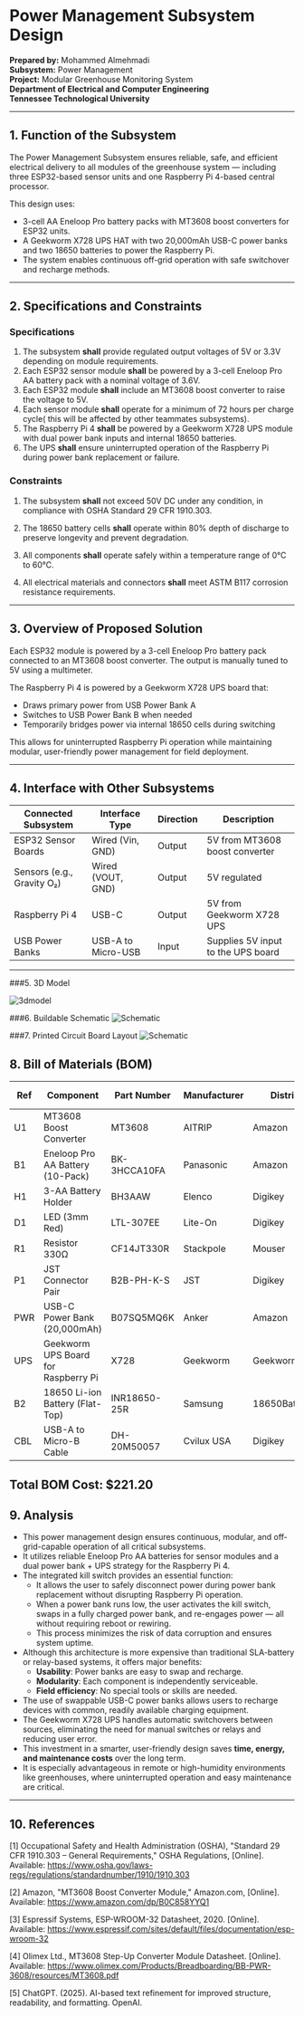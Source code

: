 # Power Management Subsystem Design

**Prepared by:** Mohammed Almehmadi  
**Subsystem:** Power Management  
**Project:** Modular Greenhouse Monitoring System  
**Department of Electrical and Computer Engineering**  
**Tennessee Technological University**

---

## 1. Function of the Subsystem

The Power Management Subsystem ensures reliable, safe, and efficient electrical delivery to all modules of the greenhouse system — including three ESP32-based sensor units and one Raspberry Pi 4-based central processor.

This design uses:
- 3-cell AA Eneloop Pro battery packs with MT3608 boost converters for ESP32 units.
- A Geekworm X728 UPS HAT with two 20,000mAh USB-C power banks and two 18650 batteries to power the Raspberry Pi.
- The system enables continuous off-grid operation with safe switchover and recharge methods.

---

## 2. Specifications and Constraints

### Specifications 

1. The subsystem **shall** provide regulated output voltages of 5V or 3.3V depending on module requirements.  
2. Each ESP32 sensor module **shall** be powered by a 3-cell Eneloop Pro AA battery pack with a nominal voltage of 3.6V.  
3. Each ESP32 module **shall** include an MT3608 boost converter to raise the voltage to 5V.  
4. Each sensor module **shall** operate for a minimum of 72 hours per charge cycle( this will be affected by other teammates subsystems).  
5. The Raspberry Pi 4 **shall** be powered by a Geekworm X728 UPS module with dual power bank inputs and internal 18650 batteries.  
6. The UPS **shall** ensure uninterrupted operation of the Raspberry Pi during power bank replacement or failure.

### Constraints

1. The subsystem **shall** not exceed 50V DC under any condition, in compliance with OSHA Standard 29 CFR 1910.303.  

2. The 18650 battery cells **shall** operate within 80% depth of discharge to preserve longevity and prevent degradation.  

3. All components **shall** operate safely within a temperature range of 0°C to 60°C.  

4. All electrical materials and connectors **shall** meet ASTM B117 corrosion resistance requirements.  


---

## 3. Overview of Proposed Solution

Each ESP32 module is powered by a 3-cell Eneloop Pro battery pack connected to an MT3608 boost converter. The output is manually tuned to 5V using a multimeter.

The Raspberry Pi 4 is powered by a Geekworm X728 UPS board that:
- Draws primary power from USB Power Bank A
- Switches to USB Power Bank B when needed
- Temporarily bridges power via internal 18650 cells during switching

This allows for uninterrupted Raspberry Pi operation while maintaining modular, user-friendly power management for field deployment.

---

## 4. Interface with Other Subsystems

| Connected Subsystem       | Interface Type     | Direction | Description                                     |
|---------------------------|--------------------|-----------|-------------------------------------------------|
| ESP32 Sensor Boards       | Wired (Vin, GND)   | Output    | 5V from MT3608 boost converter                  |
| Sensors (e.g., Gravity O₂)| Wired (VOUT, GND)  | Output    | 5V regulated                                    |
| Raspberry Pi 4            | USB-C              | Output    | 5V from Geekworm X728 UPS                       |
| USB Power Banks           | USB-A to Micro-USB | Input     | Supplies 5V input to the UPS board              |

---

###5. 3D Model

![3dmodel](3D_Model.png)

###6. Buildable Schematic
![Schematic](Buildable_circuit.png)

###7. Printed Circuit Board Layout
![Schematic](Printed_Circuit_Board_Layot.png)

## 8. Bill of Materials (BOM)

| Ref  | Component                          | Part Number      | Manufacturer    | Distributor         | Qty | Unit Price | Total     | URL                                                                 |
|------|------------------------------------|------------------|-----------------|----------------------|-----|-------------|-----------|----------------------------------------------------------------------|
| U1   | MT3608 Boost Converter             | MT3608           | AITRIP          | Amazon               | 3   | $1.20       | $3.60     | [Link](https://www.amazon.com/dp/B0C858YYQ1)                         |
| B1   | Eneloop Pro AA Battery (10-Pack)   | BK-3HCCA10FA     | Panasonic       | Amazon               | 10  | $45.99      | $45.99    | [Link](https://www.amazon.com/dp/B0D2JBNH4H)                         |
| H1   | 3-AA Battery Holder                | BH3AAW           | Elenco          | Digikey              | 3   | $1.50       | $4.50     | [Link](https://www.digikey.com)                                     |
| D1   | LED (3mm Red)                      | LTL-307EE        | Lite-On         | Digikey              | 3   | $0.50       | $1.50     | [Link](https://www.digikey.com)                                     |
| R1   | Resistor 330Ω                      | CF14JT330R       | Stackpole       | Mouser               | 3   | $0.05       | $0.15     | [Link](https://www.mouser.com)                                      |
| P1   | JST Connector Pair                 | B2B-PH-K-S       | JST             | Digikey              | 12  | $0.30       | $3.60     | [Link](https://www.digikey.com)                                     |
| PWR  | USB-C Power Bank (20,000mAh)       | B07SQ5MQ6K       | Anker           | Amazon               | 2   | $54.99      | $109.98   | [Link](https://www.amazon.com/dp/B07SQ5MQ6K)                         |
| UPS  | Geekworm UPS Board for Raspberry Pi| X728             | Geekworm        | Geekworm             | 1   | $43.00      | $43.00    | [Link](https://geekworm.com/products/x728)                          |
| B2   | 18650 Li-ion Battery (Flat-Top)    | INR18650-25R     | Samsung         | 18650BatteryStore    | 2   | $3.99       | $7.98     | [Link](https://www.18650batterystore.com/products/samsung-25r-18650)|
| CBL  | USB-A to Micro-B Cable             | DH-20M50057      | Cvilux USA      | Digikey              | 2   | $1.15       | $2.30     | [Link](https://www.digikey.com/en/products/detail/cvilux-usa/DH-20M50057/13177527) |

**Total BOM Cost: $221.20**
---

## 9. Analysis

- This power management design ensures continuous, modular, and off-grid-capable operation of all critical subsystems.
- It utilizes reliable Eneloop Pro AA batteries for sensor modules and a dual power bank + UPS strategy for the Raspberry Pi 4.
- The integrated kill switch provides an essential function:
  - It allows the user to safely disconnect power during power bank replacement without disrupting Raspberry Pi operation.
  - When a power bank runs low, the user activates the kill switch, swaps in a fully charged power bank, and re-engages power — all without requiring reboot or rewiring.
  - This process minimizes the risk of data corruption and ensures system uptime.
- Although this architecture is more expensive than traditional SLA-battery or relay-based systems, it offers major benefits:
  - **Usability**: Power banks are easy to swap and recharge.
  - **Modularity**: Each component is independently serviceable.
  - **Field efficiency**: No special tools or skills are needed.
- The use of swappable USB-C power banks allows users to recharge devices with common, readily available charging equipment.
- The Geekworm X728 UPS handles automatic switchovers between sources, eliminating the need for manual switches or relays and reducing user error.
- This investment in a smarter, user-friendly design saves **time, energy, and maintenance costs** over the long term.
- It is especially advantageous in remote or high-humidity environments like greenhouses, where uninterrupted operation and easy maintenance are critical.

 ---

## 10. References

[1] Occupational Safety and Health Administration (OSHA), "Standard 29 CFR 1910.303 – General Requirements," OSHA Regulations, [Online]. Available: https://www.osha.gov/laws-regs/regulations/standardnumber/1910/1910.303

[2] Amazon, "MT3608 Boost Converter Module," Amazon.com, [Online]. Available: https://www.amazon.com/dp/B0C858YYQ1

[3] Espressif Systems, ESP-WROOM-32 Datasheet, 2020. [Online]. Available: https://www.espressif.com/sites/default/files/documentation/esp-wroom-32

[4] Olimex Ltd., MT3608 Step-Up Converter Module Datasheet. [Online]. Available: https://www.olimex.com/Products/Breadboarding/BB-PWR-3608/resources/MT3608.pdf

[5] ChatGPT. (2025). AI-based text refinement for improved structure, readability, and formatting. OpenAI.

